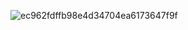 ![ec962fdffb98e4d34704ea6173647f9f](https://github.com/user-attachments/assets/50abfee0-ebdb-4388-828b-d56bf231dac5)
